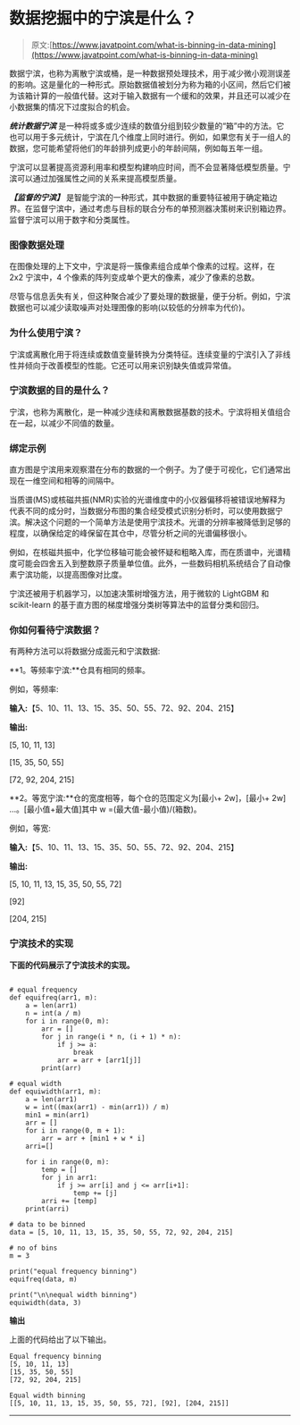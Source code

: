 # 数据挖掘中的宁滨是什么？

> 原文:[https://www.javatpoint.com/what-is-binning-in-data-mining](https://www.javatpoint.com/what-is-binning-in-data-mining)

数据宁滨，也称为离散宁滨或桶，是一种数据预处理技术，用于减少微小观测误差的影响。这是量化的一种形式。原始数据值被划分为称为箱的小区间，然后它们被为该箱计算的一般值代替。这对于输入数据有一个缓和的效果，并且还可以减少在小数据集的情况下过度拟合的机会。

***统计数据宁滨*** 是一种将或多或少连续的数值分组到较少数量的“箱”中的方法。它也可以用于多元统计，宁滨在几个维度上同时进行。例如，如果您有关于一组人的数据，您可能希望将他们的年龄排列成更小的年龄间隔，例如每五年一组。

宁滨可以显著提高资源利用率和模型构建响应时间，而不会显著降低模型质量。宁滨可以通过加强属性之间的关系来提高模型质量。

***【监督的宁滨】*** 是智能宁滨的一种形式，其中数据的重要特征被用于确定箱边界。在监督宁滨中，通过考虑与目标的联合分布的单预测器决策树来识别箱边界。监督宁滨可以用于数字和分类属性。

### 图像数据处理

在图像处理的上下文中，宁滨是将一簇像素组合成单个像素的过程。这样，在 2x2 宁滨中，4 个像素的阵列变成单个更大的像素，减少了像素的总数。

尽管与信息丢失有关，但这种聚合减少了要处理的数据量，便于分析。例如，宁滨数据也可以减少读取噪声对处理图像的影响(以较低的分辨率为代价)。

### 为什么使用宁滨？

宁滨或离散化用于将连续或数值变量转换为分类特征。连续变量的宁滨引入了非线性并倾向于改善模型的性能。它还可以用来识别缺失值或异常值。

### 宁滨数据的目的是什么？

宁滨，也称为离散化，是一种减少连续和离散数据基数的技术。宁滨将相关值组合在一起，以减少不同值的数量。

### 绑定示例

直方图是宁滨用来观察潜在分布的数据的一个例子。为了便于可视化，它们通常出现在一维空间和相等的间隔中。

当质谱(MS)或核磁共振(NMR)实验的光谱维度中的小仪器偏移将被错误地解释为代表不同的成分时，当数据分布图的集合经受模式识别分析时，可以使用数据宁滨。解决这个问题的一个简单方法是使用宁滨技术。光谱的分辨率被降低到足够的程度，以确保给定的峰保留在其仓中，尽管分析之间的光谱偏移很小。

例如，在核磁共振中，化学位移轴可能会被怀疑和粗略入库，而在质谱中，光谱精度可能会四舍五入到整数原子质量单位值。此外，一些数码相机系统结合了自动像素宁滨功能，以提高图像对比度。

宁滨还被用于机器学习，以加速决策树增强方法，用于微软的 LightGBM 和 scikit-learn 的基于直方图的梯度增强分类树等算法中的监督分类和回归。

### 你如何看待宁滨数据？

有两种方法可以将数据分成面元和宁滨数据:

**1。等频率宁滨:**仓具有相同的频率。

例如，等频率:

**输入:**【5、10、11、13、15、35、50、55、72、92、204、215】

**输出:**

[5, 10, 11, 13]

[15, 35, 50, 55]

[72, 92, 204, 215]

**2。等宽宁滨:**仓的宽度相等，每个仓的范围定义为[最小+ 2w]，[最小+ 2w] …。[最小值+最大值]其中 w =(最大值-最小值)/(箱数)。

例如，等宽:

**输入:**【5、10、11、13、15、35、50、55、72、92、204、215】

**输出:**

[5, 10, 11, 13, 15, 35, 50, 55, 72]

[92]

[204, 215]

### 宁滨技术的实现

**下面的代码展示了宁滨技术的实现。**

```

# equal frequency
def equifreq(arr1, m):   
    a = len(arr1)
    n = int(a / m)
    for i in range(0, m):
        arr = []
        for j in range(i * n, (i + 1) * n):
            if j >= a:
                break
            arr = arr + [arr1[j]]
        print(arr)

# equal width
def equiwidth(arr1, m):
    a = len(arr1)
    w = int((max(arr1) - min(arr1)) / m)
    min1 = min(arr1)
    arr = []
    for i in range(0, m + 1):
        arr = arr + [min1 + w * i]
    arri=[]

    for i in range(0, m):
        temp = []
        for j in arr1:
            if j >= arr[i] and j <= arr[i+1]:
                temp += [j]
        arri += [temp]
    print(arri)

# data to be binned
data = [5, 10, 11, 13, 15, 35, 50, 55, 72, 92, 204, 215]

# no of bins
m = 3

print("equal frequency binning")
equifreq(data, m)

print("\n\nequal width binning")
equiwidth(data, 3)

```

**输出**

上面的代码给出了以下输出。

```
Equal frequency binning
[5, 10, 11, 13]
[15, 35, 50, 55]
[72, 92, 204, 215]

Equal width binning
[[5, 10, 11, 13, 15, 35, 50, 55, 72], [92], [204, 215]] 

```

* * *
